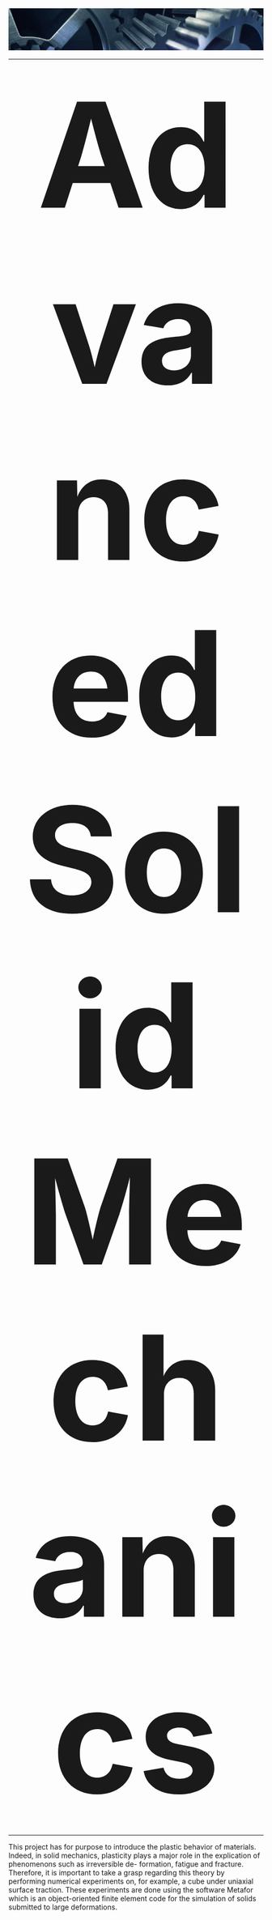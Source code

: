 <img src="assets/banner_git.gif" />

<hr>
<p align="center">
<b style="font-size:30vw;">Advanced Solid Mechanics</b>
</p>
<hr>

This project has for purpose to introduce the plastic behavior of materials. Indeed, in solid mechanics, plasticity plays a major role in the explication of phenomenons such as irreversible de- formation, fatigue and fracture. Therefore, it is important to take a grasp regarding this theory by performing numerical experiments on, for example, a cube under uniaxial surface traction. These experiments are done using the software Metafor which is an object-oriented finite element code for the simulation of solids submitted to large deformations.
